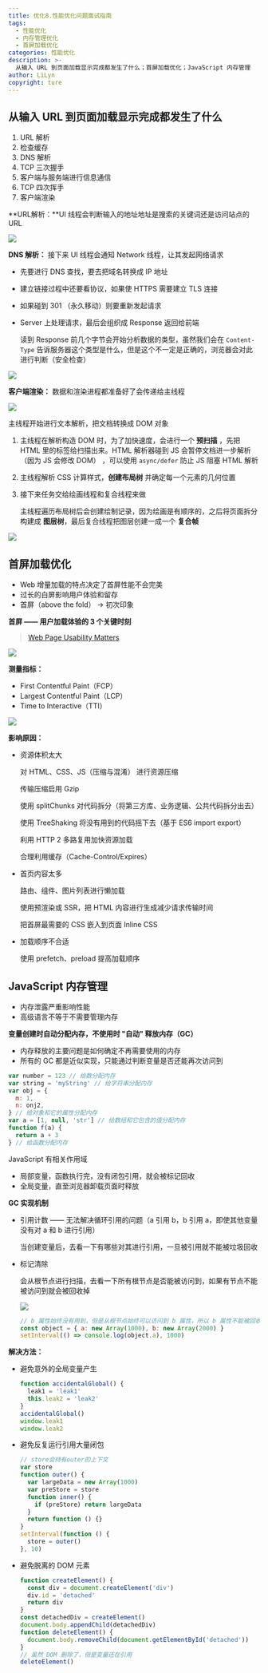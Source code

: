 ```yaml
---
title: 优化8.性能优化问题面试指南
tags:
  - 性能优化
  - 内存管理优化
  - 首屏加载优化
categories: 性能优化
description: >-
  从输入 URL 到页面加载显示完成都发生了什么；首屏加载优化；JavaScript 内存管理
author: LiLyn
copyright: ture
---
```


## 从输入 URL 到页面加载显示完成都发生了什么

1. URL 解析
2. 检查缓存
3. DNS 解析
4. TCP 三次握手
5. 客户端与服务端进行信息通信
6. TCP 四次挥手
7. 客户端渲染

**URL解析：**UI 线程会判断输入的地址地址是搜索的关键词还是访问站点的 URL

![](https://gitee.com/lilyn/pic/raw/master/jslearn-img/202203191342891.png)

**DNS 解析：** 接下来 UI 线程会通知 Network 线程，让其发起网络请求

- 先要进行 DNS 查找，要去把域名转换成 IP 地址

- 建立链接过程中还要看协议，如果使 HTTPS 需要建立 TLS 连接

- 如果碰到 301 （永久移动）则要重新发起请求

- Server 上处理请求，最后会组织成 Response 返回给前端

  读到 Response 前几个字节会开始分析数据的类型，虽然我们会在 `Content-Type` 告诉服务器这个类型是什么，但是这个不一定是正确的，浏览器会对此进行判断（安全检查）

![](https://gitee.com/lilyn/pic/raw/master/jslearn-img/202203191345078.png)

**客户端渲染：** 数据和渲染进程都准备好了会传递给主线程

![](https://gitee.com/lilyn/pic/raw/master/jslearn-img/202203191910533.png)

主线程开始进行文本解析，把文档转换成 DOM 对象

1. 主线程在解析构造 DOM 时，为了加快速度，会进行一个 **预扫描** ，先把 HTML 里的标签给扫描出来。HTML 解析器碰到 JS 会暂停文档进一步解析（因为 JS 会修改 DOM） ，可以使用 `async/defer` 防止 JS 阻塞 HTML 解析

2. 主线程解析 CSS 计算样式，**创建布局树** 并确定每一个元素的几何位置

3. 接下来任务交给绘画线程和复合线程来做

   主线程遍历布局树后会创建绘制记录，因为绘画是有顺序的，之后将页面拆分构建成 **图层树**，最后复合线程把图层创建一成一个 **复合帧**

![](https://gitee.com/lilyn/pic/raw/master/jslearn-img/202203191915980.png)

## 首屏加载优化

- Web 增量加载的特点决定了首屏性能不会完美
- 过长的白屏影响用户体验和留存
- 首屏（above the fold） -> 初次印象

**首屏 —— 用户加载体验的 3 个关键时刻**

>  [Web Page Usability Matters](https://addyosmani.com/blog/usability/)

![](https://gitee.com/lilyn/pic/raw/master/jslearn-img/202203192119746.png)

**测量指标：**

- First Contentful Paint（FCP）
- Largest Contentful Paint（LCP）
- Time to Interactive（TTI）

![](https://gitee.com/lilyn/pic/raw/master/jslearn-img/202203192122947.png)

**影响原因：**

- 资源体积太大

  对 HTML、CSS、JS（压缩与混淆） 进行资源压缩

  传输压缩启用 Gzip

  使用 splitChunks 对代码拆分（将第三方库、业务逻辑、公共代码拆分出去）

  使用 TreeShaking 将没有用到的代码摇下去（基于 ES6 import export）

  利用 HTTP 2 多路复用加快资源加载

  合理利用缓存（Cache-Control/Expires）

- 首页内容太多

  路由、组件、图片列表进行懒加载

  使用预渲染或 SSR，把 HTML 内容进行生成减少请求传输时间

  把首屏最需要的 CSS 嵌入到页面 Inline CSS

- 加载顺序不合适

  使用 prefetch、preload 提高加载顺序

## JavaScript 内存管理

- 内存泄露严重影响性能
- 高级语言不等于不需要管理内存

**变量创建时自动分配内存，不使用时 "自动" 释放内存（GC）**

- 内存释放的主要问题是如何确定不再需要使用的内存
- 所有的 GC 都是近似实现，只能通过判断变量是否还能再次访问到

```js
var number = 123 // 给数分配内存
var string = 'myString' // 给字符串分配内存
var obj = {
  m: 1,
  n: onj2,
} // 给对象和它的属性分配内存
var a = [1, null, 'str'] // 给数组和它包含的值分配内存
function f(a) {
  return a + 3
} // 给函数分配内存
```

JavaScript 有相关作用域

- 局部变量，函数执行完，没有闭包引用，就会被标记回收
- 全局变量，直至浏览器卸载页面时释放

**GC 实现机制**

- 引用计数 —— 无法解决循环引用的问题（a 引用 b，b 引用 a，即使其他变量没有对 a 和 b 进行引用）

  当创建变量后，去看一下有哪些对其进行引用，一旦被引用就不能被垃圾回收

- 标记清除

  会从根节点进行扫描，去看一下所有根节点是否能被访问到，如果有节点不能被访问到就会被回收掉

  ![](https://gitee.com/lilyn/pic/raw/master/jslearn-img/202203192154737.png)

  ```js
  // b 属性始终没有用到，但是从根节点始终可以访问到 b 属性，所以 b 属性不能被回收
  const object = { a: new Array(1000), b: new Array(2000) }
  setInterval(() => console.log(object.a), 1000)
  ```

**解决方法：**

- 避免意外的全局变量产生

  ```js
  function accidentalGlobal() {
    leak1 = 'leak1'
    this.leak2 = 'leak2'
  }
  accidentalGlobal()
  window.leak1
  window.leak2
  ```

- 避免反复运行引用大量闭包

  ```js
  // store会持有outer的上下文
  var store
  function outer() {
    var largeData = new Array(1000)
    var preStore = store
    function inner() {
      if (preStore) return largeData
    }
    return function () {}
  }
  setInterval(function () {
    store = outer()
  }, 10)
  ```

- 避免脱离的 DOM 元素

  ```js
  function createElement() {
    const div = document.createElement('div')
    div.id = 'detached'
    return div
  }
  const detachedDiv = createElement()
  document.body.appendChild(detachedDiv)
  function deleteElement() {
    document.body.removeChild(document.getElementById('detached'))
  }
  // 虽然 DOM 删除了，但是变量还在引用
  deleteElement()
  ```

  